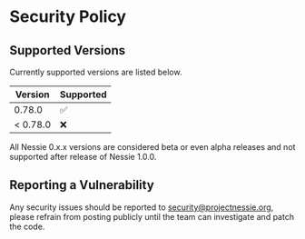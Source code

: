 # Security Policy

## Supported Versions

Currently supported versions are listed below.

| Version  | Supported          |
|----------|--------------------|
| 0.78.0   | :white_check_mark: |
| < 0.78.0 | :x:                |

All Nessie 0.x.x versions are considered beta or even alpha releases and not supported after
release of Nessie 1.0.0.

## Reporting a Vulnerability

Any security issues should be reported to security@projectnessie.org, please refrain from posting publicly until the team can investigate and patch the code.
